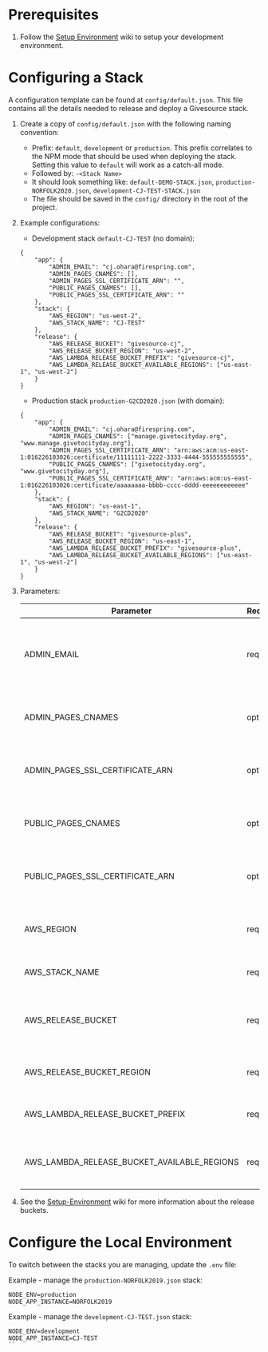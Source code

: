 # Prerequisites
1. Follow the [Setup Environment](setup-environment.md) wiki to setup your development environment.

# Configuring a Stack
A configuration template can be found at `config/default.json`. This file contains all the details needed to release and deploy a Givesource stack.

1. Create a copy of `config/default.json` with the following naming convention:
	- Prefix: `default`, `development` or `production`. This prefix correlates to the NPM mode that should be used when deploying the stack. Setting
	this value to `default` will work as a catch-all mode.
	- Followed by: `-<Stack Name>`
	- It should look something like: `default-DEMO-STACK.json`, `production-NORFOLK2020.json`, `development-CJ-TEST-STACK.json`
	- The file should be saved in the `config/` directory in the root of the project.
2. Example configurations:
	- Development stack `default-CJ-TEST` (no domain):
	```
	{
    	"app": {
    		"ADMIN_EMAIL": "cj.ohara@firespring.com",
    		"ADMIN_PAGES_CNAMES": [],
    		"ADMIN_PAGES_SSL_CERTIFICATE_ARN": "",
    		"PUBLIC_PAGES_CNAMES": [],
    		"PUBLIC_PAGES_SSL_CERTIFICATE_ARN": ""
    	},
    	"stack": {
    		"AWS_REGION": "us-west-2",
    		"AWS_STACK_NAME": "CJ-TEST"
    	},
    	"release": {
    		"AWS_RELEASE_BUCKET": "givesource-cj",
    		"AWS_RELEASE_BUCKET_REGION": "us-west-2",
    		"AWS_LAMBDA_RELEASE_BUCKET_PREFIX": "givesource-cj",
    		"AWS_LAMBDA_RELEASE_BUCKET_AVAILABLE_REGIONS": ["us-east-1", "us-west-2"]
    	}
    }
	```
	- Production stack `production-G2CD2020.json` (with domain):
	```
	{
    	"app": {
    		"ADMIN_EMAIL": "cj.ohara@firespring.com",
    		"ADMIN_PAGES_CNAMES": ["manage.givetocityday.org", "www.manage.givetocityday.org"],
    		"ADMIN_PAGES_SSL_CERTIFICATE_ARN": "arn:aws:acm:us-east-1:016226103026:certificate/11111111-2222-3333-4444-555555555555",
    		"PUBLIC_PAGES_CNAMES": ["givetocityday.org", "www.givetocityday.org"],
    		"PUBLIC_PAGES_SSL_CERTIFICATE_ARN": "arn:aws:acm:us-east-1:016226103026:certificate/aaaaaaaa-bbbb-cccc-dddd-eeeeeeeeeeee"
    	},
    	"stack": {
    		"AWS_REGION": "us-east-1",
    		"AWS_STACK_NAME": "G2CD2020"
    	},
    	"release": {
    		"AWS_RELEASE_BUCKET": "givesource-plus",
    		"AWS_RELEASE_BUCKET_REGION": "us-east-1",
    		"AWS_LAMBDA_RELEASE_BUCKET_PREFIX": "givesource-plus",
    		"AWS_LAMBDA_RELEASE_BUCKET_AVAILABLE_REGIONS": ["us-east-1", "us-west-2"]
    	}
    }
	```
3. Parameters:

	| Parameter | Required | Description |
	| --------- | -------- | ----------- |
	| ADMIN_EMAIL | required | The email address of the initial super-admin user. This person will be contacted when the stack is finished creating. |
	| ADMIN_PAGES_CNAMES | optional | An array of domains that should be used to access the admin application. |
	| ADMIN_PAGES_SSL_CERTIFICATE_ARN | optional | The ARN of the SSL certificate generated through AWS Certificate Manager. |
	| PUBLIC_PAGES_CNAMES | optional | An array of domains that should be used to access the event application. |
	| PUBLIC_PAGES_SSL_CERTIFICATE_ARN | optional | The ARN of the SSL certificate generated through AWS Certificate Manager. |
	| AWS_REGION | required | The region where the CloudFormation stack should be created/managed. |
	| AWS_STACK_NAME | required | The name of the CloudFormation stack. |
	| AWS_RELEASE_BUCKET | required | The name of the bucket containing the CloudFormation templates and frontend assets. |
	| AWS_RELEASE_BUCKET_REGION | required | The region where the `AWS_RELEASE_BUCKET` exists. |
	| AWS_LAMBDA_RELEASE_BUCKET_PREFIX | required | The naming prefix used for the Lambda function releases. |
	| AWS_LAMBDA_RELEASE_BUCKET_AVAILABLE_REGIONS | required | An array containing the available regions where Lambda functions can be deployed. |

4. See the [Setup-Environment](setup-environment.md) wiki for more information about the release buckets.

# Configure the Local Environment
To switch between the stacks you are managing, update the `.env` file:  

Example - manage the `production-NORFOLK2019.json` stack:
```
NODE_ENV=production
NODE_APP_INSTANCE=NORFOLK2019
```

Example - manage the `development-CJ-TEST.json` stack:
```
NODE_ENV=development
NODE_APP_INSTANCE=CJ-TEST
``
